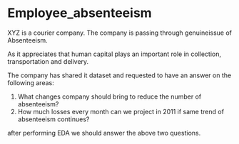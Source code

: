 # Employee_absenteeism
XYZ is a courier company. 
The company is passing through genuineissue of Absenteeism. 

As it appreciates that human capital plays an important role
in collection, transportation and delivery. 

The company has shared it dataset and requested to have an
answer on the following areas:

1. What changes company should bring to reduce the number of absenteeism?
2. How much losses every month can we project in 2011 if same trend of
absenteeism continues?

after performing EDA we should answer the above two questions.
